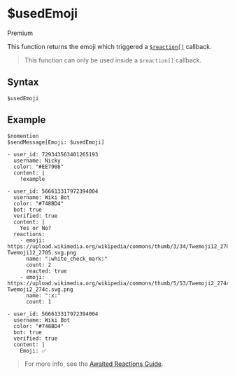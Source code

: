 # $usedEmoji
<div class="functionTags">
  <span id="PremiumTag">Premium</span>
</div>

This function returns the emoji which triggered a [`$reaction[]`](./reaction.md) callback.

> This function can only be used inside a `$reaction[]` callback.

## Syntax
```
$usedEmoji
```

## Example
```
$nomention
$sendMessage[Emoji: $usedEmoji]
```
``` discord yaml
- user_id: 729343563401265193
  username: Nicky
  color: "#EE7908"
  content: |
    !example

- user_id: 566613317972394004
  username: Wiki Bot
  color: "#748BD4"
  bot: true
  verified: true
  content: |
    Yes or No?
  reactions:
    - emoji: https://upload.wikimedia.org/wikipedia/commons/thumb/3/34/Twemoji12_2705.svg/640px-Twemoji12_2705.svg.png
      name: ":white_check_mark:"
      count: 2
      reacted: true
    - emoji: https://upload.wikimedia.org/wikipedia/commons/thumb/5/53/Twemoji2_274c.svg/640px-Twemoji2_274c.svg.png
      name: ":x:"
      count: 1

- user_id: 566613317972394004
  username: Wiki Bot
  color: "#748BD4"
  bot: true
  verified: true
  content: |
    Emoji: ✅
```

> For more info, see the [Awaited Reactions Guide](./awaitedReactions.md).

